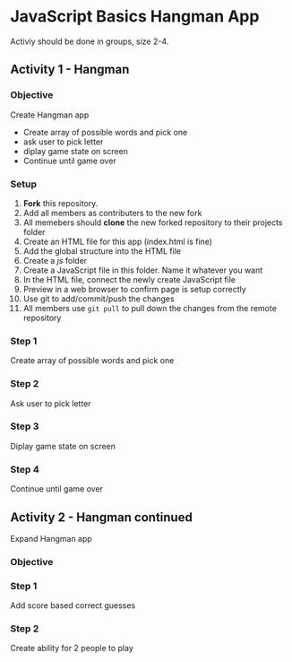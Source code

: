 # JavaScript Basics Hangman App
Activiy should be done in groups, size 2-4. 

## Activity 1 - Hangman

### Objective 

Create Hangman app

* Create array of possible words and pick one
* ask user to pick letter
* diplay game state on screen
* Continue until game over

### Setup

1. **Fork** this repository.
2. Add all members as contributers to the new fork
3. All memebers should **clone** the new forked repository to their projects folder
4. Create an HTML file for this app (index.html is fine)
5. Add the global structure into the HTML file
6. Create a *js* folder
7. Create a JavaScript file in this folder. Name it whatever you want
8. In the HTML file, connect the newly create JavaScript file
9. Preview in a web browser to confirm page is setup correctly
10. Use git to add/commit/push the changes
11. All members use `git pull` to pull down the changes from the remote repository

### Step 1

Create array of possible words and pick one

### Step 2 

Ask user to pick letter

### Step 3

Diplay game state on screen

### Step 4

Continue until game over



## Activity 2 - Hangman continued

Expand Hangman app

### Objective

### Step 1

Add score based correct guesses

### Step 2

Create ability for 2 people to play
